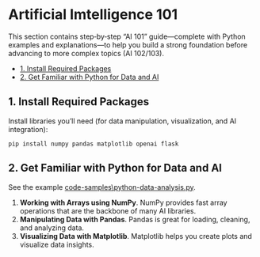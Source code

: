 # Artificial Imtelligence 101  <!-- omit from toc -->

This section contains step‐by‐step “AI 101” guide—complete with Python examples and explanations—to help you build a strong foundation before advancing to more complex topics (AI 102/103).

- [1. Install Required Packages](#1-install-required-packages)
- [2. Get Familiar with Python for Data and AI](#2-get-familiar-with-python-for-data-and-ai)


## 1. Install Required Packages

Install libraries you’ll need (for data manipulation, visualization, and AI integration):

    pip install numpy pandas matplotlib openai flask

## 2. Get Familiar with Python for Data and AI

See the example [code-samples\python-data-analysis.py](code-samples\python-data-analysis.py).

1. **Working with Arrays using NumPy**. NumPy provides fast array operations that are the backbone of many AI libraries. 
1. **Manipulating Data with Pandas**. Pandas is great for loading, cleaning, and analyzing data. 
1. **Visualizing Data with Matplotlib**. Matplotlib helps you create plots and visualize data insights.


